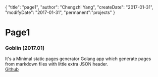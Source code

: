 {
    "title": "page1",
    "author": "Chengzhi Yang",
    "createDate": "2017-01-31",
    "modifyDate": "2017-01-31",
    "permanent":"projects"
}

# Page1
### Goblin (2017.01)

It's a Minimal static pages generator Golang app which generate pages from markdown files with little extra JSON header.  
[Github](https://github.com/czyang/goblin)

